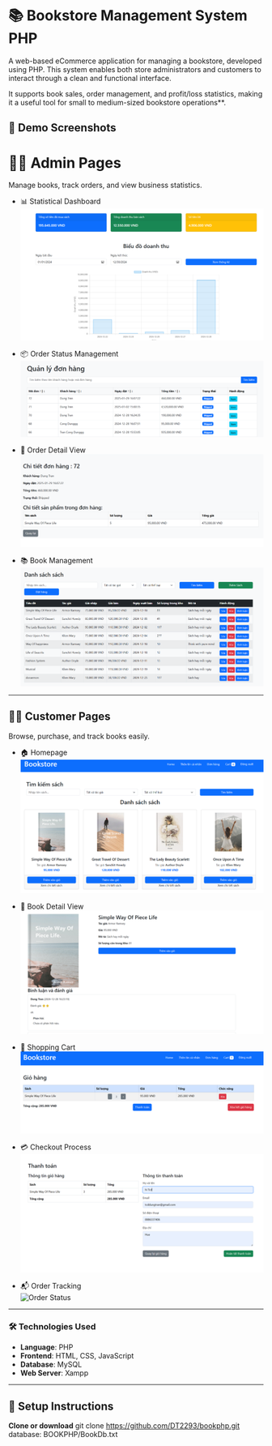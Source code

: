 # 📚 Bookstore Management System PHP

A web-based eCommerce application for managing a bookstore, developed using PHP. This system enables both store administrators and customers to interact through a clean and functional interface.

It supports book sales, order management, and profit/loss statistics, making it a useful tool for small to medium-sized bookstore operations**.

## 📸 Demo Screenshots

# 👩‍💼 Admin Pages
Manage books, track orders, and view business statistics.

- 📊 Statistical Dashboard  
  ![Statistical Overview](img/statistical.png)

- 📦 Order Status Management  
  ![Order Status](img/showorder_status.png)

- 📑 Order Detail View  
  ![Order Detail](img/order_detail.png)

- 📚 Book Management  
  ![Manage Books](img/manage_book.png)

---

## 👨‍💻 Customer Pages
Browse, purchase, and track books easily.

- 🏠 Homepage  
  ![Homepage](img/homepage.png)

- 📘 Book Detail View  
  ![Book Detail](img/book_detail.png)

- 🛒 Shopping Cart  
  ![Cart](img/cart.png)

- 💳 Checkout Process  
  ![Checkout](img/checkout.png)

- 📬 Order Tracking  
  ![Order Status](img/oders_status.png)

---

### 🛠 Technologies Used

- **Language**: PHP 
- **Frontend**: HTML, CSS, JavaScript
- **Database**: MySQL
- **Web Server**: Xampp

---

## 🚀 Setup Instructions

**Clone or download**
   git clone https://github.com/DT2293/bookphp.git
   database: BOOKPHP/BookDb.txt

